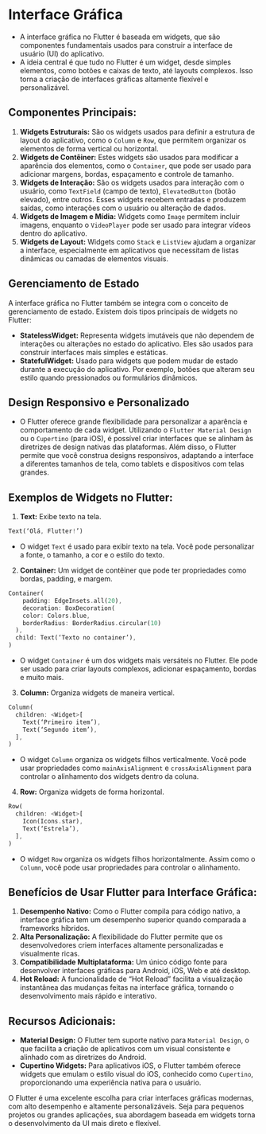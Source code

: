 # Interface Gráfica
- A interface gráfica no Flutter é baseada em widgets, que são componentes fundamentais usados para construir a interface de usuário (UI) do aplicativo.
- A ideia central é que tudo no Flutter é um widget, desde simples elementos, como botões e caixas de texto, até layouts complexos. Isso torna a criação de interfaces gráficas altamente flexível e personalizável.

## Componentes Principais:
1. **Widgets Estruturais:** São os widgets usados para definir a estrutura de layout do aplicativo, como o `Column` e `Row`, que permitem organizar os elementos de forma vertical ou horizontal.
2. **Widgets de Contêiner:** Estes widgets são usados para modificar a aparência dos elementos, como o `Container`, que pode ser usado para adicionar margens, bordas, espaçamento e controle de tamanho.
3. **Widgets de Interação:** São os widgets usados para interação com o usuário, como `TextField` (campo de texto), `ElevatedButton` (botão elevado), entre outros. Esses widgets recebem entradas e produzem saídas, como interações com o usuário ou alteração de dados.
4. **Widgets de Imagem e Mídia:** Widgets como `Image` permitem incluir imagens, enquanto o `VideoPlayer` pode ser usado para integrar vídeos dentro do aplicativo.
5. **Widgets de Layout:** Widgets como `Stack` e `ListView` ajudam a organizar a interface, especialmente em aplicativos que necessitam de listas dinâmicas ou camadas de elementos visuais.

## Gerenciamento de Estado
A interface gráfica no Flutter também se integra com o conceito de gerenciamento de estado. Existem dois tipos principais de widgets no Flutter:
- **StatelessWidget:** Representa widgets imutáveis que não dependem de interações ou alterações no estado do aplicativo. Eles são usados para construir interfaces mais simples e estáticas.
- **StatefulWidget:** Usado para widgets que podem mudar de estado durante a execução do aplicativo. Por exemplo, botões que alteram seu estilo quando pressionados ou formulários dinâmicos.

## Design Responsivo e Personalizado
- O Flutter oferece grande flexibilidade para personalizar a aparência e comportamento de cada widget. Utilizando o `Flutter Material Design` ou o `Cupertino` (para iOS), é possível criar interfaces que se alinham às diretrizes de design nativas das plataformas. Além disso, o Flutter permite que você construa designs responsivos, adaptando a interface a diferentes tamanhos de tela, como tablets e dispositivos com telas grandes.

## Exemplos de Widgets no Flutter:

1. **Text:** Exibe texto na tela.
```dart
Text(‘Olá, Flutter!’)
```
- O widget `Text` é usado para exibir texto na tela. Você pode personalizar a fonte, o tamanho, a cor e o estilo do texto.

2. **Container:** Um widget de contêiner que pode ter propriedades como bordas, padding, e margem.
```dart
Container(
    padding: EdgeInsets.all(20),
    decoration: BoxDecoration(
    color: Colors.blue,
    borderRadius: BorderRadius.circular(10)
  ),
  child: Text(‘Texto no container’),
)
```

- O widget `Container` é um dos widgets mais versáteis no Flutter. Ele pode ser usado para criar layouts complexos, adicionar espaçamento, bordas e muito mais.

3. **Column:** Organiza widgets de maneira vertical.
```dart
Column(
  children: <Widget>[
    Text(‘Primeiro item’),
    Text(‘Segundo item’),
  ],
)
```
- O widget `Column` organiza os widgets filhos verticalmente. Você pode usar propriedades como `mainAxisAlignment` e `crossAxisAlignment` para controlar o alinhamento dos widgets dentro da coluna.


4. **Row:** Organiza widgets de forma horizontal.
```dart
Row(
  children: <Widget>[
    Icon(Icons.star),
    Text(‘Estrela’),
  ],
)
```
- O widget `Row` organiza os widgets filhos horizontalmente. Assim como o `Column`, você pode usar propriedades para controlar o alinhamento.

## Benefícios de Usar Flutter para Interface Gráfica:
1. **Desempenho Nativo:** Como o Flutter compila para código nativo, a interface gráfica tem um desempenho superior quando comparada a frameworks híbridos.
2. **Alta Personalização:** A flexibilidade do Flutter permite que os desenvolvedores criem interfaces altamente personalizadas e visualmente ricas.
3. **Compatibilidade Multiplataforma:** Um único código fonte para desenvolver interfaces gráficas para Android, iOS, Web e até desktop.
4. **Hot Reload:** A funcionalidade de “Hot Reload” facilita a visualização instantânea das mudanças feitas na interface gráfica, tornando o desenvolvimento mais rápido e interativo.

## Recursos Adicionais:
- **Material Design:** O Flutter tem suporte nativo para `Material Design`, o que facilita a criação de aplicativos com um visual consistente e alinhado com as diretrizes do Android.
- **Cupertino Widgets:** Para aplicativos iOS, o Flutter também oferece widgets que emulam o estilo visual do iOS, conhecido como `Cupertino`, proporcionando uma experiência nativa para o usuário.

O Flutter é uma excelente escolha para criar interfaces gráficas modernas, com alto desempenho e altamente personalizáveis. Seja para pequenos projetos ou grandes aplicações, sua abordagem baseada em widgets torna o desenvolvimento da UI mais direto e flexível.​